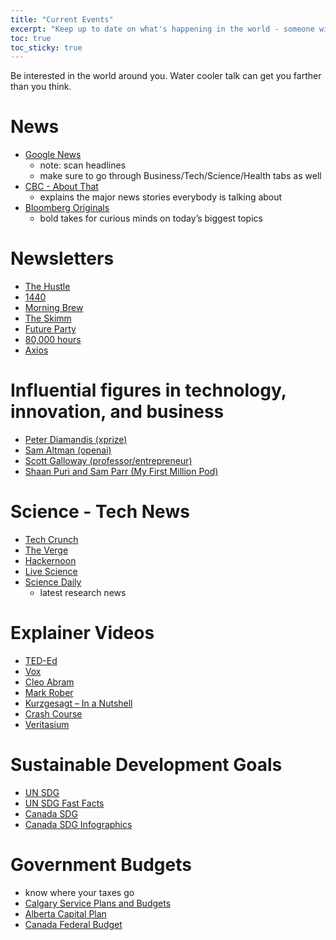 ```yaml
---
title: "Current Events"
excerpt: "Keep up to date on what's happening in the world - someone will ask you about it..."
toc: true
toc_sticky: true
---
```


Be interested in the world around you.  Water cooler talk can get you farther than you think.

# News
- [Google News](https://news.google.com/home?hl=en-CA&gl=CA&ceid=CA:en)
    - note: scan headlines
    - make sure to go through Business/Tech/Science/Health tabs as well
- [CBC - About That](https://www.youtube.com/playlist?list=PLeyJPHbRnGaZeajS8uAtr8cyc19TYBZZ9)
    - explains the major news stories everybody is talking about 
- [Bloomberg Originals](https://www.youtube.com/bloomberg)
    - bold takes for curious minds on today’s biggest topics

# Newsletters
- [The Hustle](https://thehustle.co/)
- [1440](https://join1440.com/today)
- [Morning Brew](https://www.morningbrew.com/)
- [The Skimm](https://www.theskimm.com/)
- [Future Party](https://futureparty.com/stories/)
- [80,000 hours](https://80000hours.org/)
- [Axios](https://www.axios.com/)

# Influential figures in technology, innovation, and business
- [Peter Diamandis (xprize)](https://www.diamandis.com/blog)
- [Sam Altman (openai)](https://blog.samaltman.com/)
- [Scott Galloway (professor/entrepreneur)](https://www.profgalloway.com/)
- [Shaan Puri and Sam Parr (My First Million Pod)](https://www.mfmpod.com/)

# Science - Tech News
- [Tech Crunch](https://techcrunch.com/)
- [The Verge](https://www.theverge.com/)
- [Hackernoon](https://hackernoon.com/)
- [Live Science](https://www.livescience.com/)
- [Science Daily](https://www.sciencedaily.com/)
    - latest research news

# Explainer Videos
- [TED-Ed](https://www.youtube.com/teded)
- [Vox](https://www.youtube.com/@Vox)
- [Cleo Abram](https://www.youtube.com/@CleoAbram)
- [Mark Rober](https://www.youtube.com/c/MarkRober/)
- [Kurzgesagt – In a Nutshell](https://www.youtube.com/c/inanutshell)
- [Crash Course](https://www.youtube.com/@crashcourse)
- [Veritasium](https://www.youtube.com/@veritasium)


# Sustainable Development Goals 
- [UN SDG](https://www.un.org/sustainabledevelopment/sustainable-development-goals/)
- [UN SDG Fast Facts](https://www.un.org/sustainabledevelopment/sdg-fast-facts/)
- [Canada SDG](https://www.canada.ca/en/employment-social-development/programs/agenda-2030.html)
- [Canada SDG Infographics](https://www.statcan.gc.ca/o1/en/plus/940-check-out-our-new-sustainable-development-goals-infographics)

# Government Budgets
- know where your taxes go
- [Calgary Service Plans and Budgets](https://www.calgary.ca/our-finances/2023-2026-service-plans-budgets.html)
- [Alberta Capital Plan](https://www.alberta.ca/capital-plan)
- [Canada Federal Budget](https://www.canada.ca/en/department-finance/services/publications/federal-budget.html)